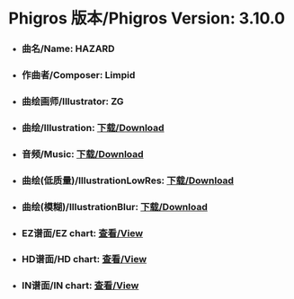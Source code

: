 
# Phigros 版本/Phigros Version:  3.10.0

- ### __曲名/Name:  HAZARD__

- ### __作曲者/Composer:  Limpid__

- ### __曲绘画师/Illustrator:  ZG__

- ### __曲绘/Illustration:  [下载/Download](https://github.com/Po6647A/WebAssests/releases/download/3.10.0/927.png)__

- ### __音频/Music:  [下载/Download](https://github.com/Po6647A/WebAssests/releases/download/3.10.0/1774.ogg)__

- ### __曲绘(低质量)/IllustrationLowRes:  [下载/Download](https://github.com/Po6647A/WebAssests/releases/download/3.10.0/1419.png)__

- ### __曲绘(模糊)/IllustrationBlur:  [下载/Download](https://github.com/Po6647A/WebAssests/releases/download/3.10.0/0)__


- ### __EZ谱面/EZ chart:  [查看/View](./EZ.json/index.html)__

- ### __HD谱面/HD chart:  [查看/View](./HD.json/index.html)__

- ### __IN谱面/IN chart:  [查看/View](./IN.json/index.html)__
